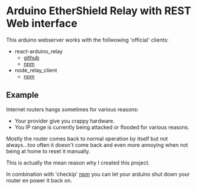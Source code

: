 # Arduino EtherShield Relay with REST Web interface #

This arduino webserver works with the follwowing 'official' clients:
* react-arduino_relay
    * [github](https://github.com/3Tron/react-arduino_relay)
    * [npm](https://www.npmjs.com/package/relay.ruijs.fr)
* node_relay_client
    * [npm](https://www.npmjs.com/package/node_relay_client)

## Example ##
Internet routers hangs sometimes for various reasons:
* Your provider give you crappy hardware.
* You IP range is currently being attacked or flooded for various reasons.

Mostly the router comes back to normal operation by itself but not always...too often it doesn't come back and even more annoying when not being at home to reset it manually. 

This is actually the mean reason why I created this project.

In combination with 'checkip' [npm](https://www.npmjs.com/package/node_checkip) you can let your arduino shut down your router en power it back on.